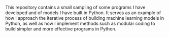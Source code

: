 This repository contains a small sampling of some programs I have developed and of models I have built in Python. It serves as an example of how I approach the iterative process of building machine learning models in Python, as well as how I implement methods such as modular coding to build simpler and more effective programs in Python. 
